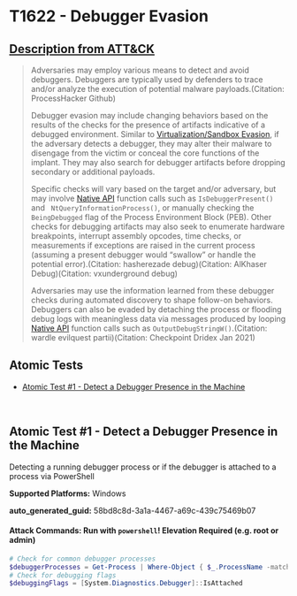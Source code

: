 # T1622 - Debugger Evasion
## [Description from ATT&CK](https://attack.mitre.org/techniques/T1622)
<blockquote>

Adversaries may employ various means to detect and avoid debuggers. Debuggers are typically used by defenders to trace and/or analyze the execution of potential malware payloads.(Citation: ProcessHacker Github)

Debugger evasion may include changing behaviors based on the results of the checks for the presence of artifacts indicative of a debugged environment. Similar to [Virtualization/Sandbox Evasion](https://attack.mitre.org/techniques/T1497), if the adversary detects a debugger, they may alter their malware to disengage from the victim or conceal the core functions of the implant. They may also search for debugger artifacts before dropping secondary or additional payloads.

Specific checks will vary based on the target and/or adversary, but may involve [Native API](https://attack.mitre.org/techniques/T1106) function calls such as <code>IsDebuggerPresent()</code> and <code> NtQueryInformationProcess()</code>, or manually checking the <code>BeingDebugged</code> flag of the Process Environment Block (PEB). Other checks for debugging artifacts may also seek to enumerate hardware breakpoints, interrupt assembly opcodes, time checks, or measurements if exceptions are raised in the current process (assuming a present debugger would “swallow” or handle the potential error).(Citation: hasherezade debug)(Citation: AlKhaser Debug)(Citation: vxunderground debug)

Adversaries may use the information learned from these debugger checks during automated discovery to shape follow-on behaviors. Debuggers can also be evaded by detaching the process or flooding debug logs with meaningless data via messages produced by looping [Native API](https://attack.mitre.org/techniques/T1106) function calls such as <code>OutputDebugStringW()</code>.(Citation: wardle evilquest partii)(Citation: Checkpoint Dridex Jan 2021)

</blockquote>

## Atomic Tests

- [Atomic Test #1 - Detect a Debugger Presence in the Machine](#atomic-test-1---detect-a-debugger-presence-in-the-machine)


<br/>

## Atomic Test #1 - Detect a Debugger Presence in the Machine
Detecting a running debugger process or if the debugger is attached to a process via PowerShell

**Supported Platforms:** Windows


**auto_generated_guid:** 58bd8c8d-3a1a-4467-a69c-439c75469b07






#### Attack Commands: Run with `powershell`!  Elevation Required (e.g. root or admin) 


```powershell
# Check for common debugger processes
$debuggerProcesses = Get-Process | Where-Object { $_.ProcessName -match "dbg" -or $_.ProcessName -match "debug" }
# Check for debugging flags
$debuggingFlags = [System.Diagnostics.Debugger]::IsAttached
```






<br/>
